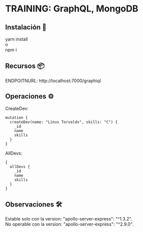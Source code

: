 # TRAINING: GraphQL, MongoDB

## Instalación 🚀

yarn install <br>
o<br>
npm i

## Recursos 📦

ENDPOITNURL: http://localhost:7000/graphiql


## Operaciones ⚙️

CreateDev:
```
mutation {
  createDev(name: "Linus Torvalds", skills: "C") {
    _id
    name
    skills
  }
}
```
AllDevs:
```
{
  allDevs {
    _id
    name
    skills
  }
}
```

## Observaciones 🛠️

Estable solo con la version: "apollo-server-express": "^1.3.2".<br>
No operable con la version: "apollo-server-express": "^2.9.0".
